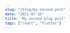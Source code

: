 ```yaml
---
slug: "/blog/my-second-post"
date: "2021-07-16"
title: "My second blog post"
tags: ["react", "flutter"]
---
```

